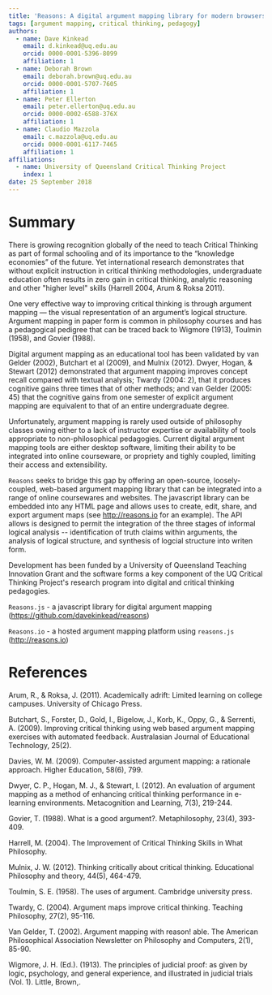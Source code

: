 ```yaml
---
title: 'Reasons: A digital argument mapping library for modern browsers'
tags: [argument mapping, critical thinking, pedagogy]
authors:
  - name: Dave Kinkead
    email: d.kinkead@uq.edu.au
    orcid: 0000-0001-5396-8099
    affiliation: 1
  - name: Deborah Brown
    email: deborah.brown@uq.edu.au
    orcid: 0000-0001-5707-7605
    affiliation: 1
  - name: Peter Ellerton
    email: peter.ellerton@uq.edu.au
    orcid: 0000-0002-6588-376X
    affiliation: 1
  - name: Claudio Mazzola
    email: c.mazzola@uq.edu.au
    orcid: 0000-0001-6117-7465           
    affiliation: 1
affiliations:
  - name: University of Queensland Critical Thinking Project
    index: 1
date: 25 September 2018
---
```


# Summary

There is growing recognition globally of the need to teach Critical Thinking as part of formal schooling and of its importance to the “knowledge economies” of the future.  Yet international research demonstrates that without explicit instruction in critical thinking methodologies, undergraduate education often results in zero gain in critical thinking, analytic reasoning and other "higher level" skills (Harrell 2004, Arum & Roksa 2011). 

One very effective way to improving critical thinking is through argument mapping — the visual representation of an argument’s logical structure.  Argument mapping in paper form is common in philosophy courses and has a pedagogical pedigree that can be traced back to Wigmore (1913), Toulmin (1958), and Govier (1988).  

Digital argument mapping as an educational tool has been validated by van Gelder (2002), Butchart et al (2009), and Mulnix (2012). Dwyer, Hogan, & Stewart (2012) demonstrated that argument mapping improves concept recall compared with textual analysis; Twardy (2004: 2), that it produces cognitive gains three times that of other methods; and van Gelder (2005: 45) that the cognitive gains from one semester of explicit argument mapping are equivalent to that of an entire undergraduate degree.  

Unfortunately, argument mapping is rarely used outside of philosophy classes owing either to a lack of instructor expertise or availability of tools appropriate to non-philosophical pedagogies.  Current digital argument mapping tools are either desktop software, limiting their ability to be integrated into online courseware, or propriety and tighly coupled, limiting their access and extensibility.

`Reasons` seeks to bridge this gap by offering an open-source, loosely-coupled, web-based argument mapping library that can be integrated into a range of online coursewares and websites.  The javascript library can be embedded into any HTML page and allows uses to create, edit, share, and export argument maps (see http://reasons.io for an example).  The API allows is designed to permit the integration of the three stages of informal logical analysis -- identification of truth claims within arguments, the analysis of logical structure, and synthesis of logcial structure into writen form.

Development has been funded by a University of Queensland Teaching Innovation Grant and the software forms a key component of the UQ Critical Thinking Project's research program into digital and critical thinking pedagogies.

`Reasons.js` - a javascript library for digital argument mapping (https://github.com/davekinkead/reasons)

`Reasons.io` - a hosted argument mapping platform using `reasons.js` (http://reasons.io)



# References

Arum, R., & Roksa, J. (2011). Academically adrift: Limited learning on college campuses. University of Chicago Press.

Butchart, S., Forster, D., Gold, I., Bigelow, J., Korb, K., Oppy, G., & Serrenti, A. (2009). Improving critical thinking using web based argument mapping exercises with automated feedback. Australasian Journal of Educational Technology, 25(2).

Davies, W. M. (2009). Computer-assisted argument mapping: a rationale approach. Higher Education, 58(6), 799.

Dwyer, C. P., Hogan, M. J., & Stewart, I. (2012). An evaluation of argument mapping as a method of enhancing critical thinking performance in e-learning environments. Metacognition and Learning, 7(3), 219-244.

Govier, T. (1988). What is a good argument?. Metaphilosophy, 23(4), 393-409.

Harrell, M. (2004). The Improvement of Critical Thinking Skills in What Philosophy.

Mulnix, J. W. (2012). Thinking critically about critical thinking. Educational Philosophy and theory, 44(5), 464-479.

Toulmin, S. E. (1958). The uses of argument. Cambridge university press.

Twardy, C. (2004). Argument maps improve critical thinking. Teaching Philosophy, 27(2), 95-116.

Van Gelder, T. (2002). Argument mapping with reason! able. The American Philosophical Association Newsletter on Philosophy and Computers, 2(1), 85-90.

Wigmore, J. H. (Ed.). (1913). The principles of judicial proof: as given by logic, psychology, and general experience, and illustrated in judicial trials (Vol. 1). Little, Brown,.